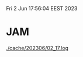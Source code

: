 Fri  2 Jun 17:56:04 EEST 2023
# JAM
<a href='./cache/202306/02_17.log'>./cache/202306/02_17.log</a>
